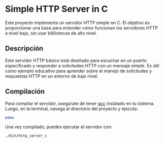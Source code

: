 # Simple HTTP Server in C

Este proyecto implementa un servidor HTTP simple en C. El objetivo es proporcionar una base para entender cómo funcionan los servidores HTTP a nivel bajo, sin usar bibliotecas de alto nivel.

## Descripción

Este servidor HTTP básico está diseñado para escuchar en un puerto especificado y responder a solicitudes HTTP con un mensaje simple. Es útil como ejemplo educativo para aprender sobre el manejo de solicitudes y respuestas HTTP en un entorno de bajo nivel.

## Compilación

Para compilar el servidor, asegúrate de tener [gcc](https://gcc.gnu.org/) instalado en tu sistema. Luego, en la terminal, navega al directorio del proyecto y ejecuta:

```bash
make
```

Una vez compilado, puedes ejecutar el servidor con:
```bash
./bin/http_server_c
```